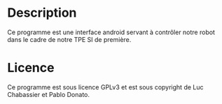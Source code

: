 Description
========================
Ce programme est une interface android servant à contrôler notre robot dans le cadre de notre TPE SI de première.

Licence
========================
Ce programme est sous licence GPLv3 et est sous copyright de Luc Chabassier et Pablo Donato.

